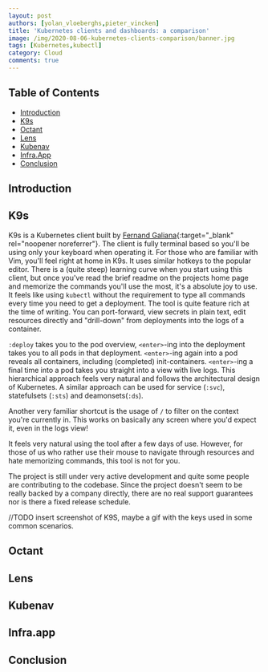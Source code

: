 ```yaml
---
layout: post
authors: [yolan_vloeberghs,pieter_vincken]
title: 'Kubernetes clients and dashboards: a comparison'
image: /img/2020-08-06-kubernetes-clients-comparison/banner.jpg
tags: [Kubernetes,kubectl]
category: Cloud
comments: true
---
```


## Table of Contents

* [Introduction](#introduction)
* [K9s](#introduction)
* [Octant](#introduction)
* [Lens](#introduction)
* [Kubenav](#introduction)
* [Infra.App](#introduction)
* [Conclusion](#introduction)

## Introduction

## K9s

K9s is a Kubernetes client built by [Fernand Galiana](https://twitter.com/kitesurfer){:target="_blank" rel="noopener noreferrer"}.
The client is fully terminal based so you'll be using only your keyboard when operating it.
For those who are familiar with Vim, you'll feel right at home in K9s.
It uses similar hotkeys to the popular editor.
There is a (quite steep) learning curve when you start using this client, but once you've read the brief readme on the projects home page and memorize the commands you'll use the most, it's a absolute joy to use.
It feels like using `kubectl` without the requirement to type all commands every time you need to get a deployment.
The tool is quite feature rich at the time of writing.
You can port-forward, view secrets in plain text, edit resources directly and "drill-down" from deployments into the logs of a container.

`:deploy` takes you to the pod overview, `<enter>`-ing into the deployment takes you to all pods in that deployment.
`<enter>`-ing again into a pod reveals all containers, including (completed) init-containers.
`<enter>`-ing a final time into a pod takes you straight into a view with live logs.
This hierarchical approach feels very natural and follows the architectural design of Kubernetes.
A similar approach can be used for service (`:svc`), statefulsets (`:sts`) and deamonsets(`:ds`).

Another very familiar shortcut is the usage of `/` to filter on the context you're currently in.
This works on basically any screen where you'd expect it, even in the logs view!

It feels very natural using the tool after a few days of use.
However, for those of us who rather use their mouse to navigate through resources and hate memorizing commands, this tool is not for you.

The project is still under very active development and quite some people are contributing to the codebase.
Since the project doesn't seem to be really backed by a company directly, there are no real support guarantees nor is there a fixed release schedule.

//TODO insert screenshot of K9S, maybe a gif with the keys used in some common scenarios.

## Octant


## Lens

## Kubenav

## Infra.app

## Conclusion